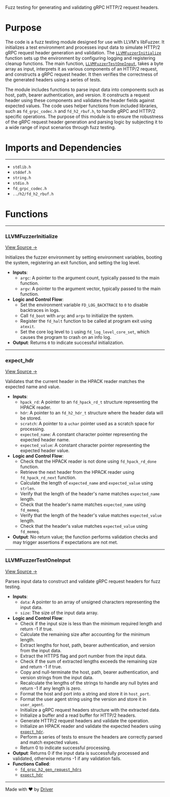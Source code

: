 <!--------------------------------------------------------------------------------->
<!-- IMPORTANT: This file is auto-generated by Driver (https://driver.ai). -------->
<!-- Manual edits may be overwritten on future commits. --------------------------->
<!--------------------------------------------------------------------------------->

Fuzz testing for generating and validating gRPC HTTP/2 request headers.

# Purpose
The code is a fuzz testing module designed for use with LLVM's libFuzzer. It initializes a test environment and processes input data to simulate HTTP/2 gRPC request header generation and validation. The [`LLVMFuzzerInitialize`](<#llvmfuzzerinitialize>) function sets up the environment by configuring logging and registering cleanup functions. The main function, [`LLVMFuzzerTestOneInput`](<#llvmfuzzertestoneinput>), takes a byte array as input, interprets it as various components of an HTTP/2 request, and constructs a gRPC request header. It then verifies the correctness of the generated headers using a series of tests.

The module includes functions to parse input data into components such as host, path, bearer authentication, and version. It constructs a request header using these components and validates the header fields against expected values. The code uses helper functions from included libraries, such as `fd_grpc_codec.h` and `fd_h2_rbuf.h`, to handle gRPC and HTTP/2 specific operations. The purpose of this module is to ensure the robustness of the gRPC request header generation and parsing logic by subjecting it to a wide range of input scenarios through fuzz testing.
# Imports and Dependencies

---
- `stdlib.h`
- `stddef.h`
- `string.h`
- `stdio.h`
- `fd_grpc_codec.h`
- `../h2/fd_h2_rbuf.h`


# Functions

---
### LLVMFuzzerInitialize<!-- {{#callable:LLVMFuzzerInitialize}} -->
[View Source →](<../../../../../src/waltz/grpc/fuzz_grpc_h2_gen_req_hdr.c#L13>)

Initializes the fuzzer environment by setting environment variables, booting the system, registering an exit function, and setting the log level.
- **Inputs**:
    - `argc`: A pointer to the argument count, typically passed to the main function.
    - `argv`: A pointer to the argument vector, typically passed to the main function.
- **Logic and Control Flow**:
    - Set the environment variable `FD_LOG_BACKTRACE` to `0` to disable backtraces in logs.
    - Call `fd_boot` with `argc` and `argv` to initialize the system.
    - Register the `fd_halt` function to be called at program exit using `atexit`.
    - Set the core log level to `1` using `fd_log_level_core_set`, which causes the program to crash on an info log.
- **Output**: Returns `0` to indicate successful initialization.


---
### expect\_hdr<!-- {{#callable:expect_hdr}} -->
[View Source →](<../../../../../src/waltz/grpc/fuzz_grpc_h2_gen_req_hdr.c#L24>)

Validates that the current header in the HPACK reader matches the expected name and value.
- **Inputs**:
    - `hpack_rd`: A pointer to an `fd_hpack_rd_t` structure representing the HPACK reader.
    - `hdr`: A pointer to an `fd_h2_hdr_t` structure where the header data will be stored.
    - `scratch`: A pointer to a `uchar` pointer used as a scratch space for processing.
    - `expected_name`: A constant character pointer representing the expected header name.
    - `expected_value`: A constant character pointer representing the expected header value.
- **Logic and Control Flow**:
    - Check that the HPACK reader is not done using `fd_hpack_rd_done` function.
    - Retrieve the next header from the HPACK reader using `fd_hpack_rd_next` function.
    - Calculate the length of `expected_name` and `expected_value` using `strlen`.
    - Verify that the length of the header's name matches `expected_name` length.
    - Check that the header's name matches `expected_name` using `fd_memeq`.
    - Verify that the length of the header's value matches `expected_value` length.
    - Check that the header's value matches `expected_value` using `fd_memeq`.
- **Output**: No return value; the function performs validation checks and may trigger assertions if expectations are not met.


---
### LLVMFuzzerTestOneInput<!-- {{#callable:LLVMFuzzerTestOneInput}} -->
[View Source →](<../../../../../src/waltz/grpc/fuzz_grpc_h2_gen_req_hdr.c#L37>)

Parses input data to construct and validate gRPC request headers for fuzz testing.
- **Inputs**:
    - `data`: A pointer to an array of unsigned characters representing the input data.
    - `size`: The size of the input data array.
- **Logic and Control Flow**:
    - Check if the input size is less than the minimum required length and return -1 if true.
    - Calculate the remaining size after accounting for the minimum length.
    - Extract lengths for host, path, bearer authentication, and version from the input data.
    - Extract the HTTPS flag and port number from the input data.
    - Check if the sum of extracted lengths exceeds the remaining size and return -1 if true.
    - Copy and null-terminate the host, path, bearer authentication, and version strings from the input data.
    - Recalculate the lengths of the strings to handle any null bytes and return -1 if any length is zero.
    - Format the host and port into a string and store it in `host_port`.
    - Format the user agent string using the version and store it in `user_agent`.
    - Initialize a gRPC request headers structure with the extracted data.
    - Initialize a buffer and a read buffer for HTTP/2 headers.
    - Generate HTTP/2 request headers and validate the operation.
    - Initialize an HPACK reader and validate the expected headers using [`expect_hdr`](<#expect_hdr>).
    - Perform a series of tests to ensure the headers are correctly parsed and match expected values.
    - Return 0 to indicate successful processing.
- **Output**: Returns 0 if the input data is successfully processed and validated, otherwise returns -1 if any validation fails.
- **Functions Called**:
    - [`fd_grpc_h2_gen_request_hdrs`](<fd_grpc_codec.c.md#fd_grpc_h2_gen_request_hdrs>)
    - [`expect_hdr`](<#expect_hdr>)



---
Made with ❤️ by [Driver](https://www.driver.ai/)